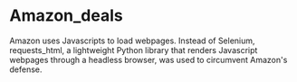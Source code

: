 # Amazon_deals
Amazon uses Javascripts to load webpages. Instead of Selenium, requests_html, a lightweight Python library that renders Javascript webpages through a headless browser, was used to circumvent Amazon's defense.  
